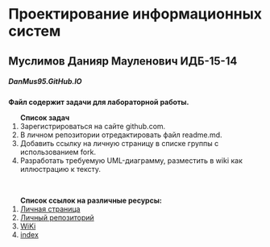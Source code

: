 # Проектирование информационных систем
## Муслимов Данияр Мауленович ИДБ-15-14
##### DanMus95.GitHub.IO
**Файл содержит задачи для лабораторной работы.**<br>
<ol><strong>Список задач</strong><br>   
<li>Зарегистрироваться на сайте github.com.<br>
<li>В личном репозитории отредактировать файл readme.md.<br>
<li>Добавить ссылку на личную страницу в списке группы с использованием fork.<br>
<li>Разработать требуемую UML-диаграмму, разместить в wiki как иллюстрацию к тексту.</ol><br>
<ol><strong>Список ссылок на различные ресурсы:</strong><br>
<li><a href="https://github.com/DanMus95">Личная страница</a><br>
<li><a href="https://github.com/DanMus95/DanMus95.github.io">Личный репозиторий</a><br>
<li><a href="https://github.com/DanMus95/DanMus95.github.io/wiki">WiKi</a><br>
<li><a href="https://DanMus95.github.io/index.html ">index</a></ol><br>
